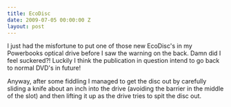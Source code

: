 ```yaml
---
title: EcoDisc
date: 2009-07-05 00:00:00 Z
layout: post
---
```


I just had the misfortune to put one of those new EcoDisc's in my Powerbooks optical drive before I saw the warning on the back. Damn did I feel suckered?! Luckily I think the publication in question intend to go back to normal DVD's in future!

Anyway, after some fiddling I managed to get the disc out by carefully sliding a knife about an inch into the drive (avoiding the barrier in the middle of the slot) and then lifting it up as the drive tries to spit the disc out.
